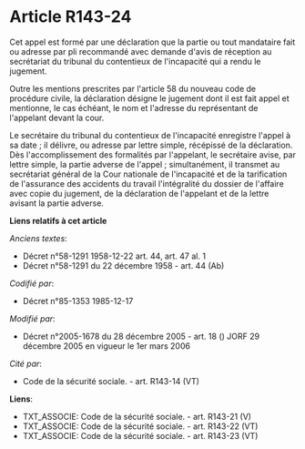# Article R143-24

Cet appel est formé par une déclaration que la partie ou tout mandataire fait ou adresse par pli recommandé avec demande
d'avis de réception au secrétariat du tribunal du contentieux de l'incapacité qui a rendu le jugement.

Outre les mentions prescrites par l'article 58 du nouveau code de procédure civile, la déclaration désigne le jugement dont
il est fait appel et mentionne, le cas échéant, le nom et l'adresse du représentant de l'appelant devant la cour.

Le secrétaire du tribunal du contentieux de l'incapacité enregistre l'appel à sa date ; il délivre, ou adresse par lettre
simple, récépissé de la déclaration. Dès l'accomplissement des formalités par l'appelant, le secrétaire avise, par lettre
simple, la partie adverse de l'appel ; simultanément, il transmet au secrétariat général de la Cour nationale de l'incapacité
et de la tarification de l'assurance des accidents du travail l'intégralité du dossier de l'affaire avec copie du jugement,
de la déclaration de l'appelant et de la lettre avisant la partie adverse.

**Liens relatifs à cet article**

_Anciens textes_:

  - Décret n°58-1291 1958-12-22 art. 44, art. 47 al. 1
  - Décret n°58-1291 du 22 décembre 1958 - art. 44 (Ab)

_Codifié par_:

  - Décret n°85-1353 1985-12-17

_Modifié par_:

  - Décret n°2005-1678 du 28 décembre 2005 - art. 18 () JORF 29 décembre 2005 en vigueur le 1er mars 2006

_Cité par_:

  - Code de la sécurité sociale. - art. R143-14 (VT)

**Liens**:

  - TXT_ASSOCIE: Code de la sécurité sociale. - art. R143-21 (V)
  - TXT_ASSOCIE: Code de la sécurité sociale. - art. R143-22 (VT)
  - TXT_ASSOCIE: Code de la sécurité sociale. - art. R143-23 (VT)
